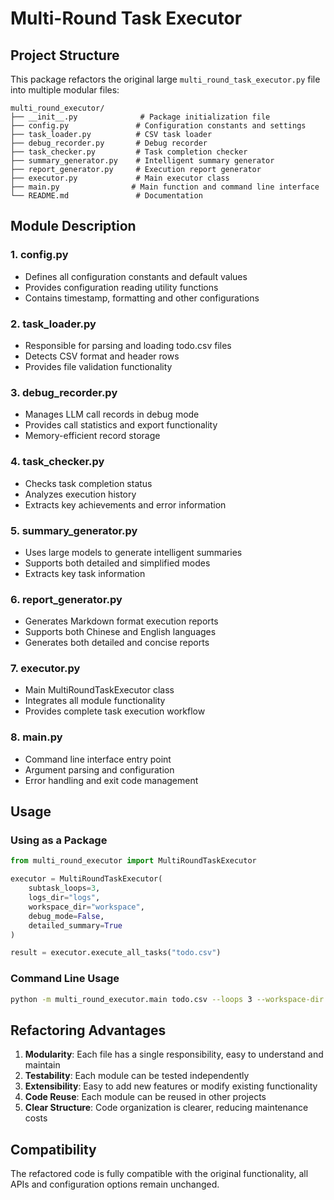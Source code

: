 # Multi-Round Task Executor

## Project Structure

This package refactors the original large `multi_round_task_executor.py` file into multiple modular files:

```
multi_round_executor/
├── __init__.py              # Package initialization file
├── config.py               # Configuration constants and settings
├── task_loader.py          # CSV task loader
├── debug_recorder.py       # Debug recorder
├── task_checker.py         # Task completion checker
├── summary_generator.py    # Intelligent summary generator
├── report_generator.py     # Execution report generator
├── executor.py             # Main executor class
├── main.py                # Main function and command line interface
└── README.md               # Documentation
```

## Module Description

### 1. config.py
- Defines all configuration constants and default values
- Provides configuration reading utility functions  
- Contains timestamp, formatting and other configurations

### 2. task_loader.py
- Responsible for parsing and loading todo.csv files
- Detects CSV format and header rows
- Provides file validation functionality

### 3. debug_recorder.py
- Manages LLM call records in debug mode
- Provides call statistics and export functionality
- Memory-efficient record storage

### 4. task_checker.py
- Checks task completion status
- Analyzes execution history
- Extracts key achievements and error information

### 5. summary_generator.py
- Uses large models to generate intelligent summaries
- Supports both detailed and simplified modes
- Extracts key task information

### 6. report_generator.py
- Generates Markdown format execution reports
- Supports both Chinese and English languages
- Generates both detailed and concise reports

### 7. executor.py
- Main MultiRoundTaskExecutor class
- Integrates all module functionality
- Provides complete task execution workflow

### 8. main.py
- Command line interface entry point
- Argument parsing and configuration
- Error handling and exit code management

## Usage

### Using as a Package

```python
from multi_round_executor import MultiRoundTaskExecutor

executor = MultiRoundTaskExecutor(
    subtask_loops=3,
    logs_dir="logs",
    workspace_dir="workspace",
    debug_mode=False,
    detailed_summary=True
)

result = executor.execute_all_tasks("todo.csv")
```

### Command Line Usage

```bash
python -m multi_round_executor.main todo.csv --loops 3 --workspace-dir workspace --debug
```

## Refactoring Advantages

1. **Modularity**: Each file has a single responsibility, easy to understand and maintain
2. **Testability**: Each module can be tested independently
3. **Extensibility**: Easy to add new features or modify existing functionality
4. **Code Reuse**: Each module can be reused in other projects
5. **Clear Structure**: Code organization is clearer, reducing maintenance costs

## Compatibility

The refactored code is fully compatible with the original functionality, all APIs and configuration options remain unchanged.